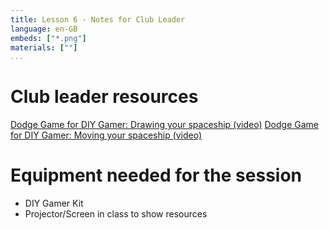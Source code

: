 ```yaml
---
title: Lesson 6 - Notes for Club Leader
language: en-GB
embeds: ["*.png"]
materials: [""]
...
```


# Club leader resources

[Dodge Game for DIY Gamer: Drawing your spaceship (video)](https://www.youtube.com/watch?v=emnsv0k4lxg&index=4&list=PL3qxdM6ba83Sti6tR42C7Xk75vLVMq9Hr)
[Dodge Game for DIY Gamer: Moving your spaceship (video)](https://www.youtube.com/watch?v=38Vn7njdJ1w&index=4&list=PL3qxdM6ba83Sti6tR42C7Xk75vLVMq9Hr)

# Equipment needed for the session

+ DIY Gamer Kit
+ Projector/Screen in class to show resources